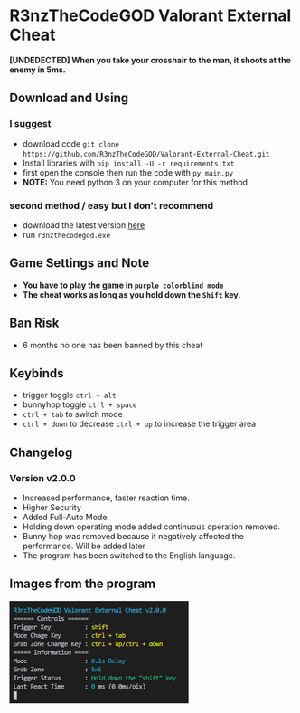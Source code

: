 # R3nzTheCodeGOD Valorant External Cheat
**[UNDEDECTED] When you take your crosshair to the man, it shoots at the enemy in 5ms.**

## Download and Using 

### I suggest
- download code `git clone https://github.com/R3nzTheCodeGOD/Valorant-External-Cheat.git`
- Install libraries with `pip install -U -r requirements.txt`
- first open the console then run the code with `py main.py`
- **NOTE:**  You need python 3 on your computer for this method

### second method / easy but I don't recommend
- download the latest version [here](https://github.com/R3nzTheCodeGOD/Valorant-External-Cheat/releases)
- run `r3nzthecodegod.exe`

## Game Settings and Note
- **You have to play the game in `purple colorblind mode`**
- **The cheat works as long as you hold down the `Shift` key.**

## Ban Risk
- 6 months no one has been banned by this cheat

## Keybinds
- trigger toggle `ctrl + alt`
- bunnyhop toggle `ctrl + space`
- `ctrl + tab` to switch mode
- `ctrl + down` to decrease `ctrl + up` to increase the trigger area

## Changelog
### Version v2.0.0
- Increased performance, faster reaction time.
- Higher Security
- Added Full-Auto Mode.
- Holding down operating mode added continuous operation removed.
- Bunny hop was removed because it negatively affected the performance. Will be added later
- The program has been switched to the English language.

## Images from the program
<img src=".assets/0.png">